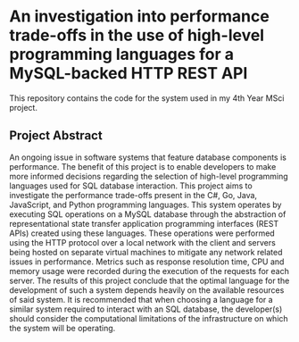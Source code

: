 # An investigation into performance trade-offs in the use of high-level programming languages for a MySQL-backed HTTP REST API
 
 This repository contains the code for the system used in my 4th Year MSci project.
 
## Project Abstract
An ongoing issue in software systems that feature database components is performance. The benefit of this project is to enable developers to make more informed decisions regarding the selection of high-level programming languages used for SQL database interaction. This project aims to investigate the performance trade-offs present in the C#, Go, Java, JavaScript, and Python programming languages. This system operates by executing SQL operations on a MySQL database through the abstraction of representational state transfer application programming interfaces (REST APIs) created using these languages. These operations were performed using the HTTP protocol over a local network with the client and servers being hosted on separate virtual machines to mitigate any network related issues in performance. Metrics such as response resolution time, CPU and memory usage were recorded during the execution of the requests for each server. The results of this project conclude that the optimal language for the development of such a system depends heavily on the available resources of said system. It is recommended that when choosing a language for a similar system required to interact with an SQL database, the developer(s) should consider the computational limitations of the infrastructure on which the system will be operating.
